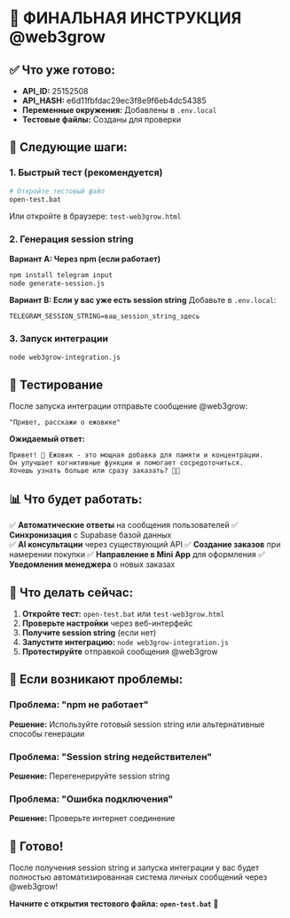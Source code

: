 # 🎉 ФИНАЛЬНАЯ ИНСТРУКЦИЯ @web3grow

## ✅ Что уже готово:

- **API_ID:** 25152508
- **API_HASH:** e6d11fbfdac29ec3f8e9f6eb4dc54385
- **Переменные окружения:** Добавлены в `.env.local`
- **Тестовые файлы:** Созданы для проверки

## 🚀 Следующие шаги:

### 1. Быстрый тест (рекомендуется)
```bash
# Откройте тестовый файл
open-test.bat
```
Или откройте в браузере: `test-web3grow.html`

### 2. Генерация session string

**Вариант A: Через npm (если работает)**
```bash
npm install telegram input
node generate-session.js
```

**Вариант B: Если у вас уже есть session string**
Добавьте в `.env.local`:
```env
TELEGRAM_SESSION_STRING=ваш_session_string_здесь
```

### 3. Запуск интеграции
```bash
node web3grow-integration.js
```

## 🧪 Тестирование

После запуска интеграции отправьте сообщение @web3grow:
```
"Привет, расскажи о ежовике"
```

**Ожидаемый ответ:**
```
Привет! 👋 Ежовик - это мощная добавка для памяти и концентрации. 
Он улучшает когнитивные функции и помогает сосредоточиться. 
Хочешь узнать больше или сразу заказать? 🧠✨
```

## 📊 Что будет работать:

✅ **Автоматические ответы** на сообщения пользователей
✅ **Синхронизация** с Supabase базой данных  
✅ **AI консультации** через существующий API
✅ **Создание заказов** при намерении покупки
✅ **Направление в Mini App** для оформления
✅ **Уведомления менеджера** о новых заказах

## 🎯 Что делать сейчас:

1. **Откройте тест:** `open-test.bat` или `test-web3grow.html`
2. **Проверьте настройки** через веб-интерфейс
3. **Получите session string** (если нет)
4. **Запустите интеграцию:** `node web3grow-integration.js`
5. **Протестируйте** отправкой сообщения @web3grow

## 🚨 Если возникают проблемы:

### Проблема: "npm не работает"
**Решение:** Используйте готовый session string или альтернативные способы генерации

### Проблема: "Session string недействителен"
**Решение:** Перегенерируйте session string

### Проблема: "Ошибка подключения"
**Решение:** Проверьте интернет соединение

## 🎉 Готово!

После получения session string и запуска интеграции у вас будет полностью автоматизированная система личных сообщений через @web3grow!

**Начните с открытия тестового файла: `open-test.bat` 🚀** 